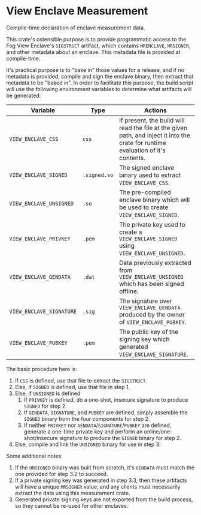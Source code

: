 # View Enclave Measurement

Compile-time declaration of enclave measurement data.

This crate's ostensible purpose is to provide programmatic access to the Fog View Enclave's `SIGSTRUCT` artifact, which contains `MRENCLAVE`, `MRSIGNER`, and other metadata about an enclave. This metadata file is provided at compile-time.

It's practical purpose is to "bake in" those values for a release, and if no metadata is provided, compile and sign the enclave binary, then extract that metadata to be "baked in". In order to facilitate this purpose, the build script will use the following environment variables to determine what artifacts will be generated:

|Variable|Type|Actions|
---------|----|-------|
|`VIEW_ENCLAVE_CSS`|`css`|If present, the build will read the file at the given path, and inject it into the crate for runtime evaluation of it's contents.|
|`VIEW_ENCLAVE_SIGNED`|`.signed.so`|The signed enclave binary used to extract `VIEW_ENCLAVE_CSS`.|
|`VIEW_ENCLAVE_UNSIGNED`|`.so`|The pre-compiled enclave binary which will be used to create `VIEW_ENCLAVE_SIGNED`.|
|`VIEW_ENCLAVE_PRIVKEY`|`.pem`|The private key used to create a `VIEW_ENCLAVE_SIGNED` using `VIEW_ENCLAVE_UNSIGNED`.|
|`VIEW_ENCLAVE_GENDATA`|`.dat`|Data previously extracted from `VIEW_ENCLAVE_UNSIGNED` which has been signed offline.|
|`VIEW_ENCLAVE_SIGNATURE`|`.sig`|The signature over `VIEW_ENCLAVE_GENDATA` produced by the owner of `VIEW_ENCLAVE_PUBKEY`.|
|`VIEW_ENCLAVE_PUBKEY`|`.pem`|The public key of the signing key which generated `VIEW_ENCLAVE_SIGNATURE`.|

 The basic procedure here is:

  1. If `CSS` is defined, use that file to extract the `SIGSTRUCT`.
  1. Else, if `SIGNED` is defined, use that file in step 1.
  1. Else, if `UNSIGNED` is defined
      1. If `PRIVKEY` is defined, do a one-shot, insecure signature to produce `SIGNED` for step 2.
      1. If `GENDATA`, `SIGNATURE`, and `PUBKEY` are defined, simply assemble the `SIGNED` binary from the four components for step 2.
      1. If neither `PRIVKEY` nor `GENDATA`/`SIGNATURE`/`PUBKEY` are defined, generate a one-time private key and perform an online/one-shot/insecure signature to produce the `SIGNED` binary for step 2.
  1. Else, compile and link the `UNSIGNED` binary for use in step 3.

 Some additional notes:

  1. If the `UNSIGNED` binary was built from scratch, it's `GENDATA` must match the one provided for step 3.2 to succeed.
  1. If a private signing key was generated in step 3.3, then these artifacts will have a unique `MRSIGNER` value, and any clients must necessarily extract the data using this measurement crate.
  1. Generated private signing keys are not exported from the build process, so they cannot be re-used for other enclaves.
